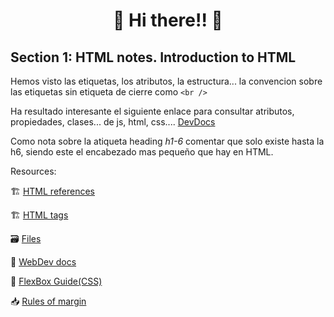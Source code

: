  <h1 align = "center">🤙 Hi there!! 🤙</h1>

## Section 1: HTML notes. Introduction to HTML

Hemos visto las etiquetas, los atributos, la estructura... la convencion sobre las etiquetas sin etiqueta de cierre como `<br />`

Ha resultado interesante el siguiente enlace para consultar atributos, propiedades, clases... de js, html, css....
[DevDocs](https://devdocs.io/)

Como nota sobre la atiqueta heading *h1-6* comentar que solo existe hasta la h6, siendo este el encabezado mas pequeño que hay en HTML.

Resources:

🏗️ [HTML references](https://htmlreference.io/)

🏗️ [HTML tags](https://allthetags.com/)

🗃️ [Files](https://github.com/GreenyHat/DevelopRoadMap/tree/master/binaryFiles)

📇 [WebDev docs](https://developers.google.com/web/fundamentals/performance/critical-rendering-path/render-tree-construction)

🦮 [FlexBox Guide(CSS)](https://css-tricks.com/snippets/css/a-guide-to-flexbox/)

📥 [Rules of margin](https://www.joshwcomeau.com/css/rules-of-margin-collapse/)
